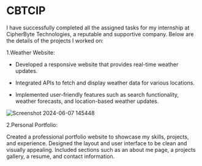 # CBTCIP
I have successfully completed all the assigned tasks for my internship at CipherByte Technologies, a reputable and supportive company. Below are the details of the projects I worked on:

1.Weather Website:

- Developed a responsive website that provides real-time weather updates.
* Integrated APIs to fetch and display weather data for various locations.
+ Implemented user-friendly features such as search functionality, weather forecasts, and location-based weather updates.

![Screenshot 2024-06-07 145448](https://github.com/uttambodara/CBTCIP/assets/129719033/bd97e701-4ae7-49a4-8331-23c84f51dad5)

2.Personal Portfolio:

Created a professional portfolio website to showcase my skills, projects, and experience.
Designed the layout and user interface to be clean and visually appealing.
Included sections such as an about me page, a projects gallery, a resume, and contact information.
